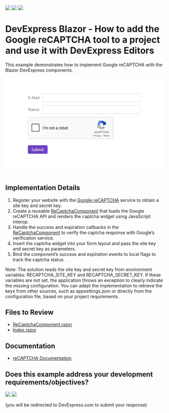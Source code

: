 <!-- default badges list -->
![](https://img.shields.io/endpoint?url=https://codecentral.devexpress.com/api/v1/VersionRange/1015194452/24.2.8%2B)
[![](https://img.shields.io/badge/📖_How_to_use_DevExpress_Examples-e9f6fc?style=flat-square)](https://docs.devexpress.com/GeneralInformation/403183)
[![](https://img.shields.io/badge/💬_Leave_Feedback-feecdd?style=flat-square)](#does-this-example-address-your-development-requirementsobjectives)
<!-- default badges end -->
# DevExpress Blazor - How to add the Google reCAPTCHA tool to a project and use it with DevExpress Editors

This example demonstrates how to implement Google reCAPTCHA with the Blazor DevExpress components.

![Sample](./Sample.png)

## Implementation Details

1. Register your website with the [Google reCAPTCHA](https://www.google.com/recaptcha/admin/create) service to obtain a site key and secret key.
2. Create a reusable [ReCaptchaComponent](./CS/ReCaptcha/Components/ReCaptchaComponent.razor) that loads the Google reCAPTCHA API and renders the captcha widget using JavaScript interop.
3. Handle the success and expiration callbacks in the [ReCaptchaComponent](./CS/ReCaptcha/Components/ReCaptchaComponent.razor) to verify the captcha response with Google’s verification service.
4. Insert the captcha widget into your form layout and pass the site key and secret key as parameters.
5. Bind the component’s success and expiration events to local flags to track the captcha status.

Note: The solution reads the site key and secret key from environment variables: RECAPTCHA_SITE_KEY and RECAPTCHA_SECRET_KEY. If these variables are not set, the application throws an exception to clearly indicate the missing configuration.
You can adapt the implementation to retrieve the keys from other sources, such as appsettings.json or directly from the configuration file, based on your project requirements.

## Files to Review

- [ReCaptchaComponent.razor](./CS/ReCaptcha/Components/ReCaptchaComponent.razor)
- [Index.razor](./CS/ReCaptcha/Components/Pages/Index.razor)

## Documentation

- [reCAPTCHA Documentation](https://developers.google.com/recaptcha/intro)

## Does this example address your development requirements/objectives?

[<img src="https://www.devexpress.com/support/examples/i/yes-button.svg"/>](https://www.devexpress.com/support/examples/survey.xml?utm_source=github&utm_campaign=use-recaptcha-with-devexpress-blazor&~~~was_helpful=yes) [<img src="https://www.devexpress.com/support/examples/i/no-button.svg"/>](https://www.devexpress.com/support/examples/survey.xml?utm_source=github&utm_campaign=use-recaptcha-with-devexpress-blazor&~~~was_helpful=no)

(you will be redirected to DevExpress.com to submit your response)
<!-- feedback end -->
